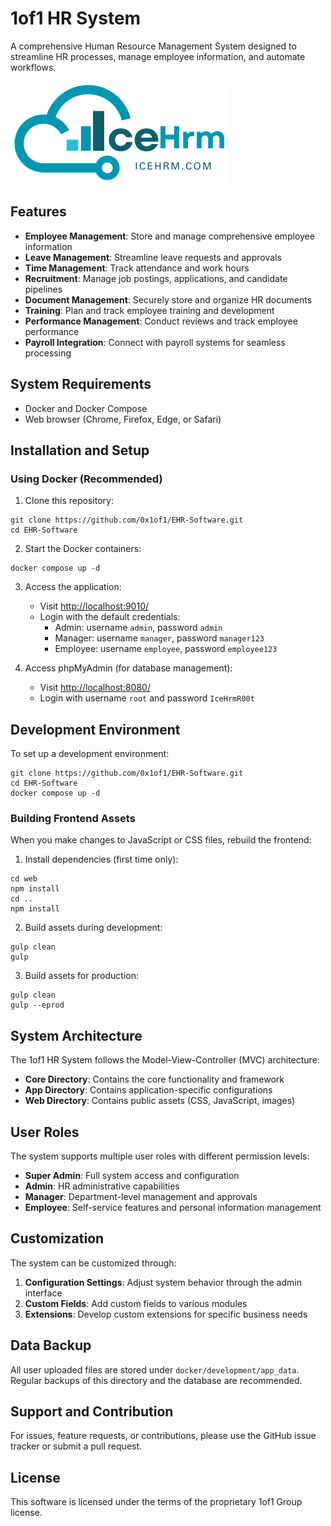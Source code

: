 # 1of1 HR System

A comprehensive Human Resource Management System designed to streamline HR processes, manage employee information, and automate workflows.

![1of1 HR System](web/images/logo.png)

## Features

- **Employee Management**: Store and manage comprehensive employee information
- **Leave Management**: Streamline leave requests and approvals
- **Time Management**: Track attendance and work hours
- **Recruitment**: Manage job postings, applications, and candidate pipelines
- **Document Management**: Securely store and organize HR documents
- **Training**: Plan and track employee training and development
- **Performance Management**: Conduct reviews and track employee performance
- **Payroll Integration**: Connect with payroll systems for seamless processing

## System Requirements

- Docker and Docker Compose
- Web browser (Chrome, Firefox, Edge, or Safari)

## Installation and Setup

### Using Docker (Recommended)

1. Clone this repository:

```
git clone https://github.com/0x1of1/EHR-Software.git
cd EHR-Software
```

2. Start the Docker containers:

```
docker compose up -d
```

3. Access the application:

   - Visit [http://localhost:9010/](http://localhost:9010/)
   - Login with the default credentials:
     - Admin: username `admin`, password `admin`
     - Manager: username `manager`, password `manager123`
     - Employee: username `employee`, password `employee123`

4. Access phpMyAdmin (for database management):
   - Visit [http://localhost:8080/](http://localhost:8080/)
   - Login with username `root` and password `IceHrmR00t`

## Development Environment

To set up a development environment:

```
git clone https://github.com/0x1of1/EHR-Software.git
cd EHR-Software
docker compose up -d
```

### Building Frontend Assets

When you make changes to JavaScript or CSS files, rebuild the frontend:

1. Install dependencies (first time only):

```
cd web
npm install
cd ..
npm install
```

2. Build assets during development:

```
gulp clean
gulp
```

3. Build assets for production:

```
gulp clean
gulp --eprod
```

## System Architecture

The 1of1 HR System follows the Model-View-Controller (MVC) architecture:

- **Core Directory**: Contains the core functionality and framework
- **App Directory**: Contains application-specific configurations
- **Web Directory**: Contains public assets (CSS, JavaScript, images)

## User Roles

The system supports multiple user roles with different permission levels:

- **Super Admin**: Full system access and configuration
- **Admin**: HR administrative capabilities
- **Manager**: Department-level management and approvals
- **Employee**: Self-service features and personal information management

## Customization

The system can be customized through:

1. **Configuration Settings**: Adjust system behavior through the admin interface
2. **Custom Fields**: Add custom fields to various modules
3. **Extensions**: Develop custom extensions for specific business needs

## Data Backup

All user uploaded files are stored under `docker/development/app_data`. Regular backups of this directory and the database are recommended.

## Support and Contribution

For issues, feature requests, or contributions, please use the GitHub issue tracker or submit a pull request.

## License

This software is licensed under the terms of the proprietary 1of1 Group license.
